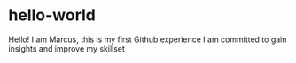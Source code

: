 # hello-world
Hello! I am Marcus, this is my first Github experience
I am committed to gain insights and improve my skillset
